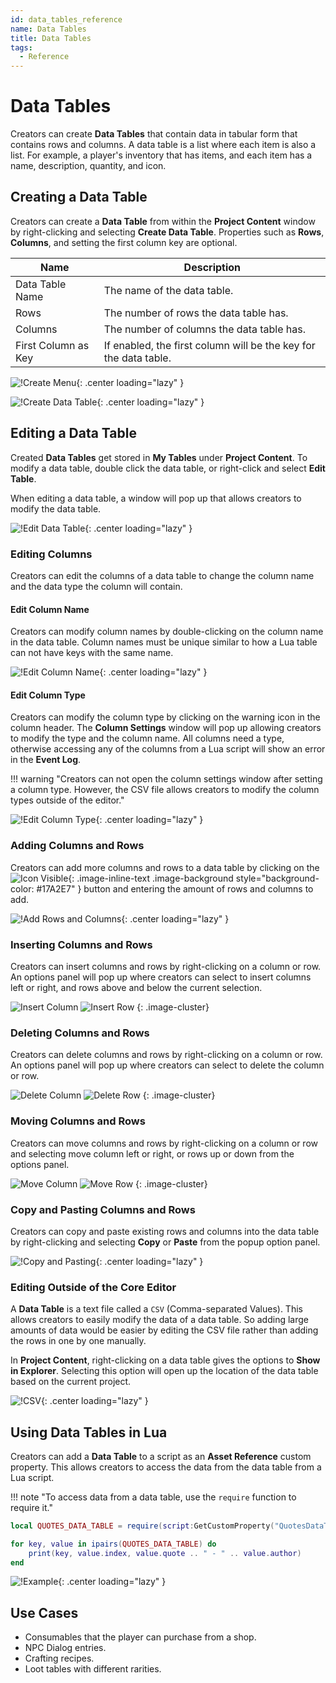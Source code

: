 ```yaml
---
id: data_tables_reference
name: Data Tables
title: Data Tables
tags:
  - Reference
---
```


# Data Tables

Creators can create **Data Tables** that contain data in tabular form that contains rows and columns. A data table is a list where each item is also a list. For example, a player's inventory that has items, and each item has a name, description, quantity, and icon.

## Creating a Data Table

Creators can create a **Data Table** from within the **Project Content** window by right-clicking and selecting **Create Data Table**. Properties such as **Rows**, **Columns**, and setting the first column key are optional.

| Name | Description |
| ---- | ----------- |
| Data Table Name | The name of the data table. |
| Rows | The number of rows the data table has. |
| Columns | The number of columns the data table has. |
| First Column as Key | If enabled, the first column will be the key for the data table. |

![!Create Menu](../img/DataTables/create_menu.png){: .center loading="lazy" }

![!Create Data Table](../img/DataTables/create_table_prompt.png){: .center loading="lazy" }

## Editing a Data Table

<!-- vale Manticore.FirstPerson = NO -->
Created **Data Tables** get stored in **My Tables** under **Project Content**. To modify a data table, double click the data table, or right-click and select **Edit Table**.
<!-- vale Manticore.FirstPerson = YES -->
When editing a data table, a window will pop up that allows creators to modify the data table.

![!Edit Data Table](../img/DataTables/edit_table.png){: .center loading="lazy" }

### Editing Columns

Creators can edit the columns of a data table to change the column name and the data type the column will contain.

#### Edit Column Name

Creators can modify column names by double-clicking on the column name in the data table. Column names must be unique similar to how a Lua table can not have keys with the same name.

![!Edit Column Name](../img/DataTables/edit_column_name.png){: .center loading="lazy" }

#### Edit Column Type

Creators can modify the column type by clicking on the warning icon in the column header. The **Column Settings** window will pop up allowing creators to modify the type and the column name. All columns need a type, otherwise accessing any of the columns from a Lua script will show an error in the **Event Log**.

!!! warning "Creators can not open the column settings window after setting a column type. However, the CSV file allows creators to modify the column types outside of the editor."

![!Edit Column Type](../img/DataTables/edit_column_type.png){: .center loading="lazy" }

### Adding Columns and Rows

Creators can add more columns and rows to a data table by clicking on the ![Icon Visible](../img/EditorManual/icons/Icon_Plus.png){: .image-inline-text .image-background style="background-color: #17A2E7" } button and entering the amount of rows and columns to add.

![!Add Rows and Columns](../img/DataTables/add_rows_columns.png){: .center loading="lazy" }

### Inserting Columns and Rows

Creators can insert columns and rows by right-clicking on a column or row. An options panel will pop up where creators can select to insert columns left or right, and rows above and below the current selection.

![Insert Column](../img/DataTables/add_column "image_tooltip")
![Insert Row](../img/DataTables/add_row "image_tooltip")
{: .image-cluster}

### Deleting Columns and Rows

Creators can delete columns and rows by right-clicking on a column or row. An options panel will pop up where creators can select to delete the column or row.

![Delete Column](../img/DataTables/delete_column "image_tooltip")
![Delete Row](../img/DataTables/delete_row "image_tooltip")
{: .image-cluster}

### Moving Columns and Rows

Creators can move columns and rows by right-clicking on a column or row and selecting move column left or right, or rows up or down from the options panel.

![Move Column](../img/DataTables/move_column "image_tooltip")
![Move Row](../img/DataTables/move_row "image_tooltip")
{: .image-cluster}

### Copy and Pasting Columns and Rows

Creators can copy and paste existing rows and columns into the data table by right-clicking and selecting **Copy** or **Paste** from the popup option panel.

![!Copy and Pasting](../img/DataTables/copy_paste.png){: .center loading="lazy" }

### Editing Outside of the Core Editor

A **Data Table** is a text file called a `CSV` (Comma-separated Values). This allows creators to easily modify the data of a data table. So adding large amounts of data would be easier by editing the CSV file rather than adding the rows in one by one manually.

In **Project Content**, right-clicking on a data table gives the options to **Show in Explorer**. Selecting this option will open up the location of the data table based on the current project.

![!CSV](../img/DataTables/csv_file.png){: .center loading="lazy" }

## Using Data Tables in Lua

Creators can add a **Data Table** to a script as an **Asset Reference** custom property. This allows creators to access the data from the data table from a Lua script.

!!! note "To access data from a data table, use the `require` function to require it."

```lua
local QUOTES_DATA_TABLE = require(script:GetCustomProperty("QuotesDataTable"))

for key, value in ipairs(QUOTES_DATA_TABLE) do
    print(key, value.index, value.quote .. " - " .. value.author)
end
```

![!Example](../img/DataTables/example.png){: .center loading="lazy" }

## Use Cases

- Consumables that the player can purchase from a shop.
- NPC Dialog entries.
- Crafting recipes.
- Loot tables with different rarities.
